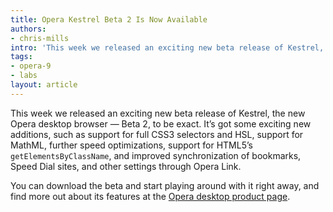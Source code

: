 ```yaml
---
title: Opera Kestrel Beta 2 Is Now Available
authors:
- chris-mills
intro: 'This week we released an exciting new beta release of Kestrel, the new Opera desktop browser - beta 2, to be exact.'
tags:
- opera-9
- labs
layout: article
---
```


This week we released an exciting new beta release of Kestrel, the new Opera desktop browser — Beta 2, to be exact. It’s got some exciting new additions, such as support for full CSS3 selectors and HSL, support for MathML, further speed optimizations, support for HTML5’s `getElementsByClassName`, and improved synchronization of bookmarks, Speed Dial sites, and other settings through Opera Link.

You can download the beta and start playing around with it right away, and find more out about its features at the [Opera desktop product page][1].

[1]: http://www.opera.com/products/desktop/next/